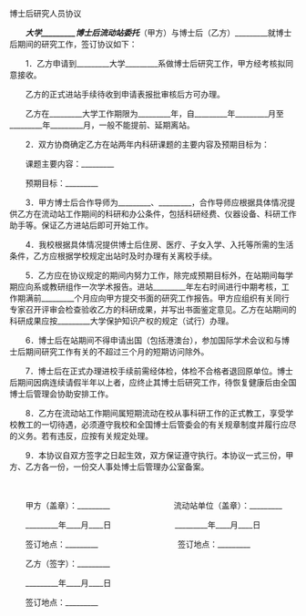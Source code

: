 



博士后研究人员协议



 

　　_________大学_________博士后流动站委托_________（甲方）与博士后（乙方）_________就博士后期间的研究工作，签订协议如下：　　

　　1．乙方申请到_________大学_________系做博士后研究工作，甲方经考核拟同意接收。

　　乙方的正式进站手续待收到申请表报批审核后方可办理。

　　乙方在_________大学工作期限为_________年，自_________年_________月至_________年_________月，一般不能提前、延期离站。　　

　　2．双方协商确定乙方在站两年内科研课题的主要内容及预期目标为：

　　课题主要内容：_________

　　预期目标：_________　　

　　3．甲方博士后合作导师为_________、_________，合作导师应根据具体情况提供乙方在流动站工作期间的科研和办公条件，包括科研经费、仪器设备、科研工作助手等。保证乙方进站后即可开始工作。　　

　　4．我校根据具体情况提供博士后住房、医疗、子女入学、入托等所需的生活条件，乙方应根据学校规定出站时及时办理有关离校手续。　　

　　5．乙方应在协议规定的期间内努力工作，除完成预期目标外，在站期间每学期应向系或教研组作一次学术报告。进站_________年左右时间进行中期考核，工作期满前_________个月应向甲方提交书面的研究工作报告。甲方应组织有关同行专家召开评审会检查验收乙方的科研成果，并写出书面鉴定意见。乙方在站期间的科研成果应按_________大学保护知识产权的规定（试行）办理。　　

　　6．博士后在站期间不得申请出国（包括港澳台），参加国际学术会议和与博士后期间研究工作有关的不超过三个月的短期访问除外。　　

　　7．博士后在正式办理进校手续前需经体检，体检不合格者退回原单位。博士后期间因病连续请假半年以上者，应终止其博士后研究工作，待恢复健康后由全国博士后管理会协助安排工作。　　

　　8．乙方在流动站工作期间属短期流动在校从事科研工作的正式教工，享受学校教工的一切待遇，必须遵守我校和全国博士后管委会的有关规章制度并履行应尽的义务。若有违反，应按有关规定处理。　　

　　9．本协议自双方签字之日起生效，双方保证遵守执行。本协议一式三份，甲方、乙方各一份，一份交人事处博士后管理办公室备案。

　　

　　甲方（盖章）：_________　　　　　　　　流动站单位（盖章）：_________　　

　　_________年____月____日　　　　　　　　_________年____月____日　　

　　签订地点：_________　　　　　　　　　　签订地点：_________

　　乙方（签字）：_________　　

　　_________年____月____日　　

　　签订地点：_________